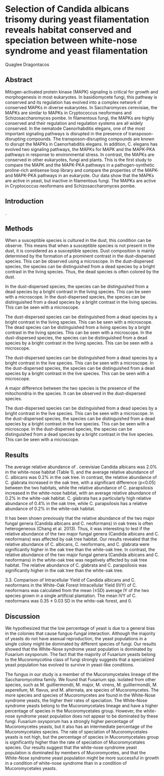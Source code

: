 # Selection of Candida albicans trisomy during yeast filamentation reveals habitat conserved and speciation between white-nose syndrome and yeast filamentation
Quaglee Dragontacos


## Abstract
Mitogen-activated protein kinase (MAPK) signaling is critical for growth and morphogenesis in most eukaryotes. In basidiomycete fungi, this pathway is conserved and its regulation has evolved into a complex network of conserved MAPKs in diverse eukaryotes. In Saccharomyces cerevisiae, the MAPKs are similar to MAPKs in Cryptococcus neoformans and Schizosaccharomyces pombe. In filamentous fungi, the MAPKs are highly conserved and their regulation and regulation systems are all widely conserved. In the nematode Caenorhabditis elegans, one of the most important signaling pathways is disrupted in the presence of transposon-disrupting compounds. The transposon-disrupting compounds are known to disrupt the MAPKs in Caenorhabditis elegans. In addition, C. elegans has evolved two signaling pathways, the MAPKs for MAPK and the MAPK-PKA pathways in response to environmental stress. In contrast, the MAPKs are conserved in other eukaryotes, fungi and plants. This is the first study to compare the MAPK and the MAPK-PKA pathways in a pathogen-synthetic proline-rich antisense loop library and compare the properties of the MAPK- and MAPK-PKA pathways in an eukaryote. Our data show that the MAPKs are active in yeast, but inactive in filamentous fungi. The MAPKs are active in Cryptococcus neoformans and Schizosaccharomyces pombe.


## Introduction
.


## Methods
When a susceptible species is cultured in the dust, this condition can be observe. This means that when a susceptible species is not present in the dust, it is considered as a susceptible species. Dust composition is mainly determined by the formation of a prominent contrast in the dust-dispersed species. This can be observed using a microscope. In the dust-dispersed species, the species can be distinguished from a dead species by a bright contrast in the living species. Thus, the dead species is often colored by the dust.

In the dust-dispersed species, the species can be distinguished from a dead species by a bright contrast in the living species. This can be seen with a microscope. In the dust-dispersed species, the species can be distinguished from a dead species by a bright contrast in the living species. This can be seen with a microscope.

The dust-dispersed species can be distinguished from a dead species by a bright contrast in the living species. This can be seen with a microscope. The dead species can be distinguished from a living species by a bright contrast in the living species. This can be seen with a microscope. In the dust-dispersed species, the species can be distinguished from a dead species by a bright contrast in the living species. This can be seen with a microscope.

The dust-dispersed species can be distinguished from a dead species by a bright contrast in the live species. This can be seen with a microscope. In the dust-dispersed species, the species can be distinguished from a dead species by a bright contrast in the live species. This can be seen with a microscope.

A major difference between the two species is the presence of the mitochondria in the species. It can be observed in the dust-dispersed species.

The dust-dispersed species can be distinguished from a dead species by a bright contrast in the live species. This can be seen with a microscope. In the dust-dispersed species, the species can be distinguished from a dead species by a bright contrast in the live species. This can be seen with a microscope. In the dust-dispersed species, the species can be distinguished from a dead species by a bright contrast in the live species. This can be seen with a microscope.


## Results
The average relative abundance of . cerevisiae Candida albicans was 2.0% in the white-nose habitat (Table 1), and the average relative abundance of C. albicans was 0.2% in the oak tree. In contrast, the relative abundance of C. glabrata increased in the oak tree, with a significant difference (p<0.05) between the two habitats, while the relative abundance of C. parapsilosis increased in the white-nose habitat, with an average relative abundance of 0.2% in the white-oak habitat. C. glabrata has a particularly high relative abundance of 0.4% in the oak tree, while C. parapsilosis has a relative abundance of 0.2% in the white-oak habitat.

It has been shown previously that the relative abundance of the two major fungal genera (Candida albicans and C. neoformans) in oak trees is often heterogeneous (Chang et al. 2013). Thus, it was interesting to test if the relative abundance of the two major fungal genera (Candida albicans and C. neoformans) was affected by oak tree habitat. Our results revealed that the relative abundance of C. albicans, C. neoformans, and C. glabrata were significantly higher in the oak tree than the white-oak tree. In contrast, the relative abundance of the two major fungal genera (Candida albicans and C. neoformans) in the white-oak tree was negatively affected by oak tree habitat. The relative abundance of C. glabrata and C. parapsilosis was significantly higher in the oak tree than the white-oak tree.

3.3. Comparison of Intracellular Yield of Candida albicans and C. neoformans in the White-Oak Forest
Intracellular Yield (IVY) of C. neoformans was calculated from the mean (±SD) average IY of the two species grown in a single artificial plantation. The mean IVY of C. neoformans was 0.35 ± 0.03 SD in the white-oak forest, and 0.


## Discussion
We hypothesized that the low percentage of yeast is due to a general bias in the colonies that cause fungus-fungal interaction. Although the majority of yeasts do not have asexual reproduction, the yeast populations in a single colony might be dominated by different species of fungi. Our results showed that the White-Nose syndrome yeast population is dominated by Fusarium oxysporum. The fact that the majority of Fusarium yeasts belong to the Mucoromycotina class of fungi strongly suggests that a specialized yeast population has evolved to survive in yeast-like conditions.

The fungus in our study is a member of the Mucoromycetales lineage of the Saccharomycotina family. We found that Fusarium spp. isolated from other species, such as M. guilliermondii, M. major, M. virens, M. guilliermondii, M. asperellum, M. flavus, and M. alternata, are species of Mucoromycetes. The more species and species of Mucoromycetes are found in the White-Nose syndrome yeasts, the higher their rates of speciation. The White-Nose syndrome yeasts belong to the Mucoromycetales lineage and have a higher percentage of species in the Mucoromycetales group. However, the white-nose syndrome yeast population does not appear to be dominated by these fungi. Fusarium oxysporum has a strongly higher percentage of Mucoromycetes yeasts, but it also has an intermediate percentage of the Mucoromycetales species. The rate of speciation of Mucoromycetales yeasts is not high, but the percentage of species in Mucoromycetales group is significantly higher than the rate of speciation of Mucoromycetales species. Our results suggest that the white-nose syndrome yeast population is dominated by members of Mucoromycetes, and that the White-Nose syndrome yeast population might be more successful in growth in a condition of white-nose syndrome than in a condition of Mucoromycetales yeasts.
